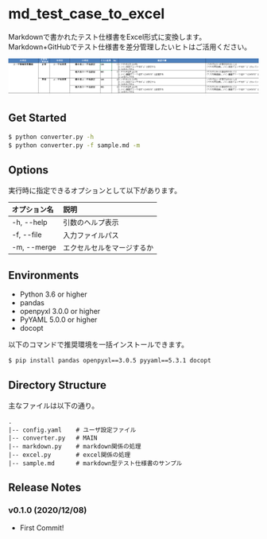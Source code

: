 # md_test_case_to_excel
Markdownで書かれたテスト仕様書をExcel形式に変換します。Markdown+GitHubでテスト仕様書を差分管理したいヒトはご活用ください。

![image-20201130175253467](attachments/image-20201130175253467.png)


## Get Started

```bash
$ python converter.py -h
$ python converter.py -f sample.md -m
```

## Options

実行時に指定できるオプションとして以下があります。

|オプション名|説明|
|:---|:---|
|-h, --help| 引数のヘルプ表示|
|-f, --file| 入力ファイルパス|
|-m, --merge| エクセルセルをマージするか|

## Environments

- Python 3.6 or higher
- pandas
- openpyxl 3.0.0 or higher
- PyYAML 5.0.0 or higher
- docopt

以下のコマンドで推奨環境を一括インストールできます。

```bash
$ pip install pandas openpyxl==3.0.5 pyyaml==5.3.1 docopt
```

## Directory Structure

主なファイルは以下の通り。

```
.
|-- config.yaml    # ユーザ設定ファイル 
|-- converter.py   # MAIN
|-- markdown.py    # markdown関係の処理
|-- excel.py       # excel関係の処理
|-- sample.md      # markdown型テスト仕様書のサンプル 
```

## Release Notes

### v0.1.0 (2020/12/08)

- First Commit!